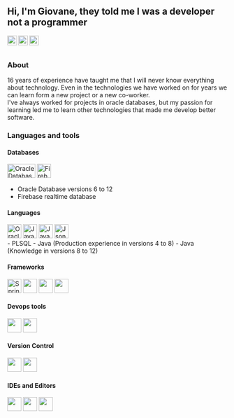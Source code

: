 <!-- greetings/title -->
## Hi, I'm Giovane, they told me I was a developer not a programmer 

<!-- Social Media -->
<a href="https://github.com/gfkauer">
  <img align="left" alt="Giovane's Github" width="22px" src="https://cdn.jsdelivr.net/npm/simple-icons@v3/icons/github.svg" />
</a>
 <a href="https://twitter.com/ashwanisng">
  <img align="left" alt="Giovane's Twitter" width="22px" src="https://cdn.jsdelivr.net/npm/simple-icons@v3/icons/twitter.svg" />
</a>
<a href="https://linkedin.com/in/gfkauer">
  <img align="left" alt="Giovane's Linkdein" width="22px" src="https://cdn.jsdelivr.net/npm/simple-icons@v3/icons/linkedin.svg" />
</a>
<br/>
<br/>

<!-- About me -->
### About
16 years of experience have taught me that I will never know everything about technology. Even in the technologies we have worked on for years we can learn form a new project or a new co-worker.  
I've always worked for projects in oracle databases, but my passion for learning led me to learn other technologies that made me develop better software.


<!-- Language and tools -->
### Languages and tools
#### Databases
<img height="32px" width="64px" src="https://cdn.svgporn.com/logos/oracle.svg" alt="Oracle Database"
    title='Oracle Database
    Versions 6 to 12'>
<img height="32px" src="https://cdn.svgporn.com/logos/firebase.svg" alt="Firebase"
    title="Firebase">
<br/>
- Oracle Database versions 6 to 12
- Firebase realtime database


#### Languages
<img height="32px" width="32px" src="https://store.dimensigon.com/wp-content/uploads/2019/03/pl-sql.png" title="Oracle Pl/Sql" alt="Oracle Pl/Sql">
<img height="32px" src="https://cdn.svgporn.com/logos/java.svg" alt="Java"
    title="Java
    Production experience in versions 4 to 8
    Knowledge in versions 9 to 12">
<img height="32px" src="https://cdn.svgporn.com/logos/javascript.svg" alt="Javascript"
    title="Javascript Ecma 6">
<img height="32px" src="https://cdn.svgporn.com/logos/json.svg" title="Json" alt="Json">
<br/>
- PLSQL
- Java (Production experience in versions 4 to 8)
- Java (Knowledge in versions 8 to 12)

#### Frameworks
<img height="32px" src="https://cdn.svgporn.com/logos/spring.svg"
    alt="Spring Framework"
    title="Spring Framework
    Experience in production libs Spring Core, Spring Data and Spring MVC
    Knowledge in Spring Boot and Spring Auth">
<img height="32px" src="https://cdn.svgporn.com/logos/hibernate.svg" title="" alt="">
<img height="32px" src="https://cdn.svgporn.com/logos/nodejs-icon.svg" title="" alt="">
<img height="32px" src="https://cdn.svgporn.com/logos/angular-icon.svg" title="" alt="">

#### Devops tools
<img height="32px" src="https://cdn.svgporn.com/logos/jenkins.svg" title="" alt="">
<img height="32px" src="https://cdn.svgporn.com/logos/docker-icon.svg" title="" alt="">

#### Version Control
<img height="32px" src="https://cdn.svgporn.com/logos/git-icon.svg" title="" alt="">
<img height="32px" src="https://www.ayies.com/wp-content/uploads/2018/09/svn-icon.jpg" title="" alt="">

#### IDEs and Editors
<img height="32px" src="https://cdn.svgporn.com/logos/visual-studio-code.svg" title="" alt="">
<img height="32px" src="https://cdn.svgporn.com/logos/eclipse.svg" title="" alt="">
<img height="32px" src="https://cdn.svgporn.com/logos/intellij-idea.svg" title="" alt="">


<!-- Github status -->